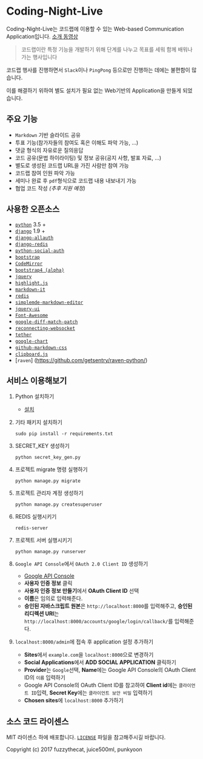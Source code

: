 # Coding-Night-Live
Coding-Night-Live는 코드랩에 이용할 수 있는 Web-based Communication Application입니다. [소개 동영상](https://youtu.be/-EFYUEsLLDo)
>코드랩이란 특정 기능을 개발하기 위해 단계를 나누고 목표를 세워 함께 배워나가는 행사입니다

코드랩 행사를 진행하면서 `Slack`이나 `PingPong` 등으로만 진행하는 데에는 불편함이 많습니다.

이를 해결하기 위하여 별도 설치가 필요 없는 Web기반의 Application을 만들게 되었습니다.

## 주요 기능
* `Markdown` 기반 슬라이드 공유
* 투표 기능(참가자들의 참여도 혹은 이해도 파악 가능, ...)
* 댓글 형식의 자유로운 질의응답
* 코드 공유(문법 하이라이팅) 및 정보 공유(공지 사항, 발표 자료, ...)
* 별도로 생성된 코드랩 URL을 가진 사람만 참여 가능
* 코드랩 참여 인원 파악 가능
* 세미나 완료 후 `pdf`형식으로 코드랩 내용 내보내기 가능
* 협업 코드 작성 *(추후 지원 예정)*

## 사용한 오픈소스
* [`python`](https://www.python.org/) 3.5 +
* [`django`](https://github.com/django/django) 1.9 +
* [`django-allauth`](https://github.com/pennersr/django-allauth)
* [`django-redis`](https://github.com/niwinz/django-redis)
* [`python-social-auth`](https://github.com/omab/python-social-auth)
* [`bootstrap`](https://github.com/twbs/bootstrap)
* [`CodeMirror`](https://github.com/codemirror/CodeMirror)
* [`bootstrap4 (alpha)`](https://v4-alpha.getbootstrap.com/)
* [`jquery`](https://github.com/jquery/jquery)
* [`highlight.js`](https://github.com/isagalaev/highlight.js)
* [`markdown-it`](https://github.com/markdown-it/markdown-it)
* [`redis`](https://github.com/antirez/redis)
* [`simplemde-markdown-editor`](https://github.com/NextStepWebs/simplemde-markdown-editor)
* [`jquery-ui`](https://github.com/jquery/jquery-ui)
* [`Font-Awesome`](https://github.com/FortAwesome/Font-Awesome)
* [`google-diff-match-patch`](https://code.google.com/p/google-diff-match-patch/)
* [`reconnecting-websocket`](https://github.com/joewalnes/reconnecting-websocket)
* [`tether`](https://github.com/HubSpot/tether/)
* [`google-chart`](https://github.com/GoogleWebComponents/google-chart)
* [`github-markdown-css`](https://github.com/sindresorhus/github-markdown-css)
* [`clipboard.js`](https://clipboardjs.com/)
* [`raven`] (https://github.com/getsentry/raven-python/)


## 서비스 이용해보기
1. Python 설치하기

    * [설치](https://python.org)

2. 기타 패키지 설치하기

    ```sudo pip install -r requirements.txt```

3. SECRET_KEY 생성하기

    ```python secret_key_gen.py```

4. 프로젝트 migrate 명령 실행하기

    ```python manage.py migrate```

5. 프로젝트 관리자 계정 생성하기

    ```python manage.py createsuperuser```

6. REDIS 실행시키기

    ``` redis-server ```

7. 프로젝트 서버 실행시키기

    ```python manage.py runserver```

8. `Google API Console`에서 `OAuth 2.0 Client ID` 생성하기

    * [Google API Console](https://console.developers.google.com/)
    * **사용자 인증 정보** 클릭
    * **사용자 인증 정보 만들기**에서 **OAuth Client ID** 선택
    * **이름**은 임의로 입력해준다.
    * **승인된 자바스크립트 원본**은 `http://localhost:8000`를 입력해주고, **승인된 리디렉션 URI**는 `http://localhost:8000/accounts/google/login/callback/`를 입력해준다.

9. `localhost:8000/admin`에 접속 후 application 설정 추가하기
    * **Sites**에서 `example.com`을 `localhost:8000`으로 변경하기
    * **Social Applications**에서 **ADD SOCIAL APPLICATION** 클릭하기
    * **Provider**는 `Google`선택, **Name**에는 Google API Console의 OAuth Client ID의 `이름` 입력하기
    * Google API Console의 OAuth Client ID를 참고하여 **Client id**에는 `클라이언트 ID`입력, **Secret Key**에는 `클라이언트 보안 비밀` 입력하기
    * **Chosen sites**에 `localhost:8000` 추가하기

## 소스 코드 라이센스
MIT 라이센스 하에 배포합니다. [`LICENSE`](https://github.com/punkyoon/coding-night-live/blob/master/LICENSE) 파일을 참고해주시길 바랍니다.

Copyright (c) 2017 fuzzythecat, juice500ml, punkyoon
